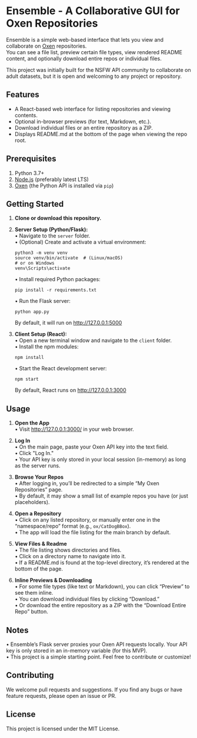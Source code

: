 # Ensemble - A Collaborative GUI for Oxen Repositories

Ensemble is a simple web-based interface that lets you view and collaborate on [Oxen](https://oxen.ai/) repositories.  
You can see a file list, preview certain file types, view rendered README content, and optionally download entire repos or individual files.

This project was initially built for the NSFW API community to collaborate on adult datasets, but it is open and welcoming to any project or repository.

## Features

- A React-based web interface for listing repositories and viewing contents.
- Optional in-browser previews (for text, Markdown, etc.).
- Download individual files or an entire repository as a ZIP.
- Displays README.md at the bottom of the page when viewing the repo root.

## Prerequisites

1. Python 3.7+
2. [Node.js](https://nodejs.org/) (preferably latest LTS)
3. [Oxen](https://oxen.ai/) (the Python API is installed via `pip`)

## Getting Started

1. **Clone or download this repository.**

2. **Server Setup (Python/Flask):**  
   • Navigate to the `server` folder.  
   • (Optional) Create and activate a virtual environment:
     ```
     python3 -m venv venv
     source venv/bin/activate  # (Linux/macOS)
     # or on Windows
     venv\Scripts\activate
     ```
   • Install required Python packages:
     ```
     pip install -r requirements.txt
     ```
   • Run the Flask server:
     ```
     python app.py
     ```
   By default, it will run on http://127.0.0.1:5000

3. **Client Setup (React):**  
   • Open a new terminal window and navigate to the `client` folder.  
   • Install the npm modules:
     ```
     npm install
     ```
   • Start the React development server:
     ```
     npm start
     ```
   By default, React runs on http://127.0.0.1:3000

## Usage

1. **Open the App**  
   • Visit http://127.0.0.1:3000/ in your web browser.

2. **Log In**  
   • On the main page, paste your Oxen API key into the text field.  
   • Click "Log In."  
   • Your API key is only stored in your local session (in-memory) as long as the server runs.

3. **Browse Your Repos**  
   • After logging in, you’ll be redirected to a simple “My Oxen Repositories” page.  
   • By default, it may show a small list of example repos you have (or just placeholders).

4. **Open a Repository**  
   • Click on any listed repository, or manually enter one in the “namespace/repo” format (e.g., `ox/CatDogBBox`).  
   • The app will load the file listing for the main branch by default.

5. **View Files & Readme**  
   • The file listing shows directories and files.  
   • Click on a directory name to navigate into it.  
   • If a README.md is found at the top-level directory, it’s rendered at the bottom of the page.

6. **Inline Previews & Downloading**  
   • For some file types (like text or Markdown), you can click “Preview” to see them inline.  
   • You can download individual files by clicking “Download.”  
   • Or download the entire repository as a ZIP with the “Download Entire Repo” button.

## Notes

• Ensemble’s Flask server proxies your Oxen API requests locally. Your API key is only stored in an in-memory variable (for this MVP).  
• This project is a simple starting point. Feel free to contribute or customize!

## Contributing

We welcome pull requests and suggestions. If you find any bugs or have feature requests, please open an issue or PR.

## License

This project is licensed under the MIT License.